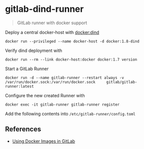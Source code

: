 # gitlab-dind-runner

> GitLab runner with docker support


Deploy a central docker-host with [docker:dind]()

```
docker run --privileged --name docker-host -d docker:1.8-dind
```

Verify dind deployment with

```
docker run --rm --link docker-host:docker docker:1.7 version
```

Start a GitLab Runner

```
docker run -d --name gitlab-runner --restart always -v /var/run/docker.sock:/var/run/docker.sock     gitlab/gitlab-runner:latest
```

Configure the new created Runner with

```
docker exec -it gitlab-runner gitlab-runner register
```

Add the following contents into `/etc/gitlab-runner/config.toml`


## References

- [Using Docker Images in GitLab](http://doc.gitlab.com/ci/docker/using_docker_images.html#how-to-use-other-images-as-services)

